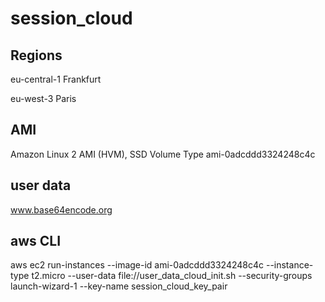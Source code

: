 # session_cloud

## Regions
eu-central-1  Frankfurt

eu-west-3     Paris

## AMI
Amazon Linux 2 AMI (HVM), SSD Volume Type ami-0adcddd3324248c4c

## user data
www.base64encode.org

## aws CLI
aws ec2 run-instances --image-id ami-0adcddd3324248c4c --instance-type t2.micro --user-data file://user_data_cloud_init.sh --security-groups launch-wizard-1 --key-name session_cloud_key_pair

